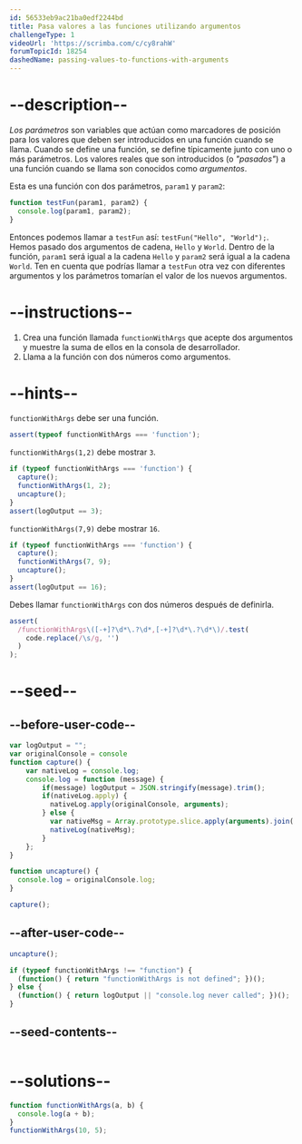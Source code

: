 ```yaml
---
id: 56533eb9ac21ba0edf2244bd
title: Pasa valores a las funciones utilizando argumentos
challengeType: 1
videoUrl: 'https://scrimba.com/c/cy8rahW'
forumTopicId: 18254
dashedName: passing-values-to-functions-with-arguments
---
```


# --description--

<dfn>Los parámetros</dfn> son variables que actúan como marcadores de posición para los valores que deben ser introducidos en una función cuando se llama. Cuando se define una función, se define típicamente junto con uno o más parámetros. Los valores reales que son introducidos (o <dfn>"pasados"</dfn>) a una función cuando se llama son conocidos como <dfn>argumentos</dfn>.

Esta es una función con dos parámetros, `param1` y `param2`:

```js
function testFun(param1, param2) {
  console.log(param1, param2);
}
```

Entonces podemos llamar a `testFun` así: `testFun("Hello", "World");`. Hemos pasado dos argumentos de cadena, `Hello` y `World`. Dentro de la función, `param1` será igual a la cadena `Hello` y `param2` será igual a la cadena `World`. Ten en cuenta que podrías llamar a `testFun` otra vez con diferentes argumentos y los parámetros tomarían el valor de los nuevos argumentos.

# --instructions--

<ol><li>Crea una función llamada <code>functionWithArgs</code> que acepte dos argumentos y muestre la suma de ellos en la consola de desarrollador.</li><li>Llama a la función con dos números como argumentos.</li></ol>

# --hints--

`functionWithArgs` debe ser una función.

```js
assert(typeof functionWithArgs === 'function');
```

`functionWithArgs(1,2)` debe mostrar `3`.

```js
if (typeof functionWithArgs === 'function') {
  capture();
  functionWithArgs(1, 2);
  uncapture();
}
assert(logOutput == 3);
```

`functionWithArgs(7,9)` debe mostrar `16`.

```js
if (typeof functionWithArgs === 'function') {
  capture();
  functionWithArgs(7, 9);
  uncapture();
}
assert(logOutput == 16);
```

Debes llamar `functionWithArgs` con dos números después de definirla.

```js
assert(
  /functionWithArgs\([-+]?\d*\.?\d*,[-+]?\d*\.?\d*\)/.test(
    code.replace(/\s/g, '')
  )
);
```

# --seed--

## --before-user-code--

```js
var logOutput = "";
var originalConsole = console
function capture() {
    var nativeLog = console.log;
    console.log = function (message) {
        if(message) logOutput = JSON.stringify(message).trim();
        if(nativeLog.apply) {
          nativeLog.apply(originalConsole, arguments);
        } else {
          var nativeMsg = Array.prototype.slice.apply(arguments).join(' ');
          nativeLog(nativeMsg);
        }
    };
}

function uncapture() {
  console.log = originalConsole.log;
}

capture();
```

## --after-user-code--

```js
uncapture();

if (typeof functionWithArgs !== "function") { 
  (function() { return "functionWithArgs is not defined"; })();
} else {
  (function() { return logOutput || "console.log never called"; })();
}
```

## --seed-contents--

```js

```

# --solutions--

```js
function functionWithArgs(a, b) {
  console.log(a + b);
}
functionWithArgs(10, 5);
```
